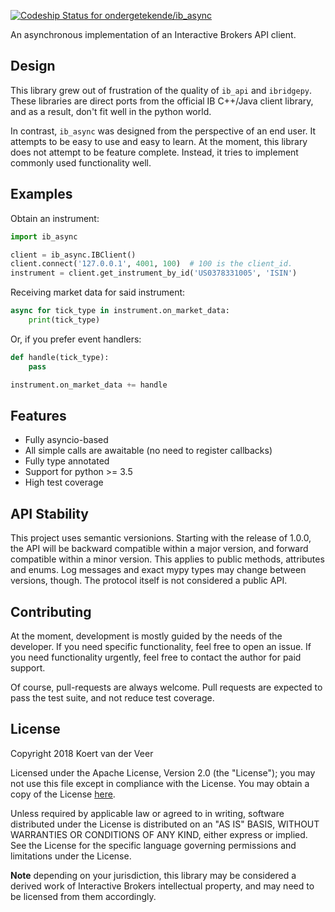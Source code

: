 [ ![Codeship Status for ondergetekende/ib_async](https://app.codeship.com/projects/2c7e6b90-2e79-0136-5387-6651c56c84d3/status?branch=master)](https://app.codeship.com/projects/288237)

An asynchronous implementation of an Interactive Brokers API client.

Design
---

This library grew out of frustration of the quality of `ib_api` and 
`ibridgepy`. These libraries are direct ports from the official IB C++/Java
client library, and as a result, don't fit well in the python world.

In contrast, `ib_async` was designed from the perspective of an end user. It 
attempts to be easy to use and easy to learn. At the moment, this library does 
not attempt to be feature complete. Instead, it tries to implement commonly 
used functionality well.

Examples
---

Obtain an instrument:

```python
import ib_async

client = ib_async.IBClient()
client.connect('127.0.0.1', 4001, 100)  # 100 is the client_id.
instrument = client.get_instrument_by_id('US0378331005', 'ISIN') 
```

Receiving market data for said instrument:
```python
async for tick_type in instrument.on_market_data:
    print(tick_type)
```

Or, if you prefer event handlers:
```python
def handle(tick_type):
    pass

instrument.on_market_data += handle
```

Features
---

* Fully asyncio-based
* All simple calls are awaitable (no need to register callbacks)
* Fully type annotated
* Support for python >= 3.5
* High test coverage

API Stability
---

This project uses semantic versionions. Starting with the release of 1.0.0, 
the API will be backward compatible within a major version, and forward 
compatible within a minor version. This applies to public methods, attributes 
and enums. Log messages and exact mypy types may change between versions, 
though. The protocol itself is not considered a public API.
 

Contributing
---

At the moment, development is mostly guided by the needs of the developer. If 
you need specific functionality, feel free to open an issue. If you need 
functionality urgently, feel free to contact the author for paid support.

Of course, pull-requests are always welcome. Pull requests are expected to pass
the test suite, and not reduce test coverage.

License
---

Copyright 2018 Koert van der Veer

Licensed under the Apache License, Version 2.0 (the "License"); you may not use 
this file except in compliance with the License. You may obtain a copy of the 
License [here](http://www.apache.org/licenses/LICENSE-2.0).

Unless required by applicable law or agreed to in writing, software 
distributed under the License is distributed on an "AS IS" BASIS, WITHOUT 
WARRANTIES OR CONDITIONS OF ANY KIND, either express or implied. See the 
License for the specific language governing permissions and limitations under 
the License.

**Note** depending on your jurisdiction, this library may be considered a 
derived work of Interactive Brokers intellectual property, and may need to be
licensed from them accordingly.





